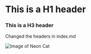 # This is a H1 header
### This is a H3 header
Changed the headers in index.md

![Image of Neon Cat](https://cdn.vox-cdn.com/thumbor/WbjC4KbwavUienc3q7DEIn1xMsg=/0x0:1440x900/1200x628/filters:focal(697x524:698x525)/cdn.vox-cdn.com/uploads/chorus_asset/file/22310830/NmJgg.jpg)
